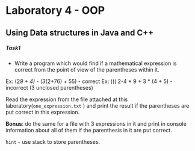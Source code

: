 # Laboratory 4 - OOP

## Using Data structures in Java and C++

##### Task1

-  Write a program which would find if a mathematical expression is correct from the point of view of the parentheses within it.

Ex: (2*9 + 4) - (3*(2+76) + 55) - correct
Ex: ((( 2-4 * 9 + 3 *  (4 + 5) - incorrect (3 unclosed parentheses)

Read the expression from the file attached at this laboratory(`one_expression.txt` ) and print the result if the parentheses are put correct in this expression.

**Bonus**: do the same for a file with 3 expressions in it and print in console information about all of them if the parenthesis in it are put correct.

`hint` - use stack to store parentheses.

